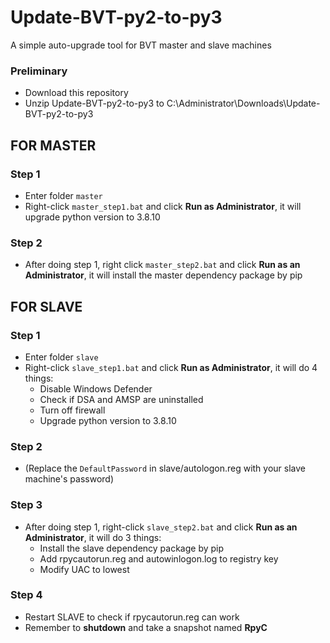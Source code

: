 # Update-BVT-py2-to-py3
A simple auto-upgrade tool for BVT master and slave machines

### Preliminary
* Download this repository
* Unzip Update-BVT-py2-to-py3 to C:\Administrator\Downloads\Update-BVT-py2-to-py3

## FOR MASTER
### Step 1
* Enter folder `master`
* Right-click `master_step1.bat` and click **Run as Administrator**, it will upgrade python version to 3.8.10

### Step 2
* After doing step 1, right click `master_step2.bat` and click **Run as an Administrator**, it will install the master dependency package by pip

## FOR SLAVE
### Step 1
* Enter folder `slave`
* Right-click `slave_step1.bat` and click **Run as Administrator**, it will do 4 things:
    * Disable Windows Defender
    * Check if DSA and AMSP are uninstalled
    * Turn off firewall
    * Upgrade python version to 3.8.10

### Step 2
* (Replace the `DefaultPassword` in slave/autologon.reg with your slave machine's password)

### Step 3
* After doing step 1, right-click `slave_step2.bat` and click **Run as an Administrator**, it will do 3 things:
    * Install the slave dependency package by pip
    * Add rpycautorun.reg and autowinlogon.log to registry key
    * Modify UAC to lowest
### Step 4
* Restart SLAVE to check if rpycautorun.reg can work
* Remember to **shutdown** and take a snapshot named **RpyC**
